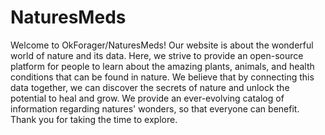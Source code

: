 # NaturesMeds
Welcome to OkForager/NaturesMeds! Our website is about the wonderful world of nature and its data. Here, we strive to provide an open-source platform for people to learn about the amazing plants, animals, and health conditions that can be found in nature. We believe that by connecting this data together, we can discover the secrets of nature and unlock the potential to heal and grow. We provide an ever-evolving catalog of information regarding natures' wonders, so that everyone can benefit. Thank you for taking the time to explore.
